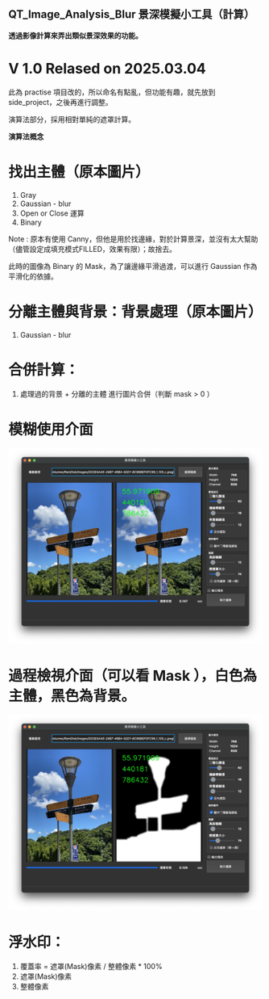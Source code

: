 QT_Image_Analysis_Blur 景深模擬小工具（計算）
-

**透過影像計算來弄出類似景深效果的功能。**

# V 1.0  Relased on 2025.03.04

此為 practise 項目改的，所以命名有點亂，但功能有趣，就先放到 side_project，之後再進行調整。

演算法部分，採用相對單純的遮罩計算。


**演算法概念**

# 找出主體（原本圖片）
1. Gray
2. Gaussian - blur
3. Open or Close 運算
4. Binary


Note : 原本有使用 Canny，但他是用於找邊緣，對於計算景深，並沒有太大幫助（儘管設定成填充模式FILLED，效果有限）；故捨去。


此時的圖像為 Binary 的 Mask，為了讓邊緣平滑過渡，可以進行 Gaussian 作為平滑化的依據。

# 分離主體與背景：背景處理（原本圖片）
1. Gaussian - blur

# 合併計算：
1. 處理過的背景 + 分離的主體 進行圖片合併（判斷 mask > 0 ）


# 模糊使用介面

![介面](https://github.com/JIK-JHONG/side_project/blob/main/QT_Image_Analysis_Blur/demo_blur.jpeg)


# 過程檢視介面（可以看 Mask ），白色為主體，黑色為背景。

![介面](https://github.com/JIK-JHONG/side_project/blob/main/QT_Image_Analysis_Blur/demo_binary.jpeg)


# 浮水印：
1. 覆蓋率 = 遮罩(Mask)像素 / 整體像素 * 100%
2. 遮罩(Mask)像素
3. 整體像素



